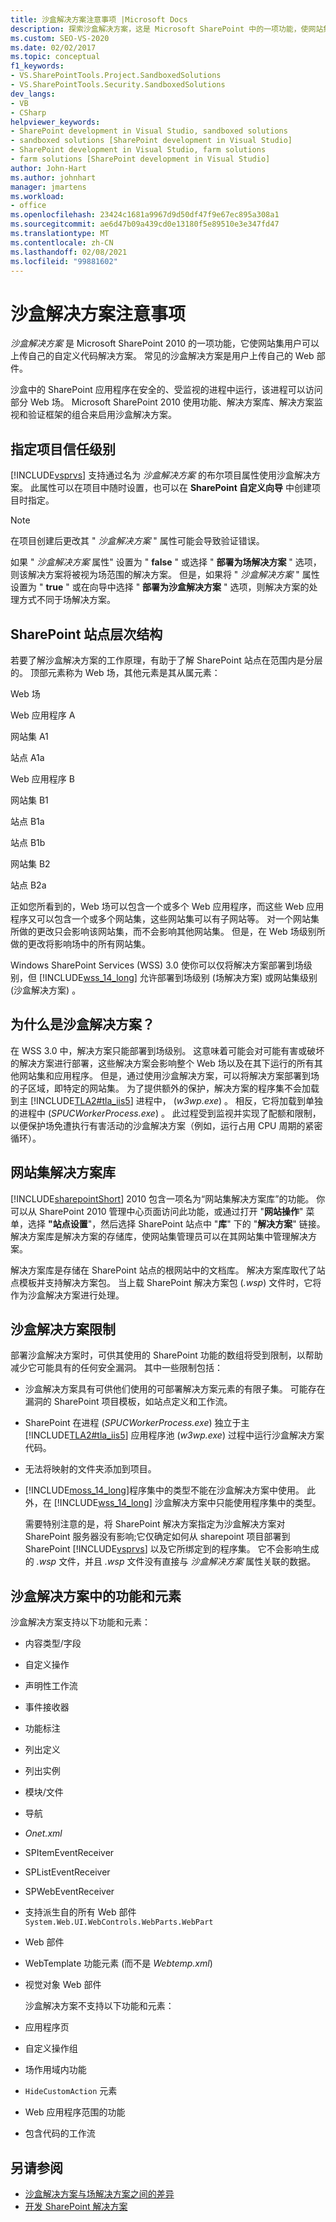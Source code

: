 ```yaml
---
title: 沙盒解决方案注意事项 |Microsoft Docs
description: 探索沙盒解决方案，这是 Microsoft SharePoint 中的一项功能，使网站集用户可以上传自己的自定义代码解决方案。
ms.custom: SEO-VS-2020
ms.date: 02/02/2017
ms.topic: conceptual
f1_keywords:
- VS.SharePointTools.Project.SandboxedSolutions
- VS.SharePointTools.Security.SandboxedSolutions
dev_langs:
- VB
- CSharp
helpviewer_keywords:
- SharePoint development in Visual Studio, sandboxed solutions
- sandboxed solutions [SharePoint development in Visual Studio]
- SharePoint development in Visual Studio, farm solutions
- farm solutions [SharePoint development in Visual Studio]
author: John-Hart
ms.author: johnhart
manager: jmartens
ms.workload:
- office
ms.openlocfilehash: 23424c1681a9967d9d50df47f9e67ec895a308a1
ms.sourcegitcommit: ae6d47b09a439cd0e13180f5e89510e3e347fd47
ms.translationtype: MT
ms.contentlocale: zh-CN
ms.lasthandoff: 02/08/2021
ms.locfileid: "99881602"
---
```

# <a name="sandboxed-solution-considerations"></a>沙盒解决方案注意事项
  *沙盒解决方案* 是 Microsoft SharePoint 2010 的一项功能，它使网站集用户可以上传自己的自定义代码解决方案。 常见的沙盒解决方案是用户上传自己的 Web 部件。

 沙盒中的 SharePoint 应用程序在安全的、受监视的进程中运行，该进程可以访问部分 Web 场。 Microsoft SharePoint 2010 使用功能、解决方案库、解决方案监视和验证框架的组合来启用沙盒解决方案。

## <a name="specify-project-trust-level"></a>指定项目信任级别
 [!INCLUDE[vsprvs](../sharepoint/includes/vsprvs-md.md)] 支持通过名为 *沙盒解决方案* 的布尔项目属性使用沙盒解决方案。 此属性可以在项目中随时设置，也可以在 **SharePoint 自定义向导** 中创建项目时指定。

> [!NOTE]
> 在项目创建后更改其 " *沙盒解决方案* " 属性可能会导致验证错误。

 如果 " *沙盒解决方案* 属性" 设置为 " **false** " 或选择 " **部署为场解决方案** " 选项，则该解决方案将被视为场范围的解决方案。 但是，如果将 " *沙盒解决方案* " 属性设置为 " **true** " 或在向导中选择 " **部署为沙盒解决方案** " 选项，则解决方案的处理方式不同于场解决方案。

## <a name="sharepoint-site-hierarchy"></a>SharePoint 站点层次结构
 若要了解沙盒解决方案的工作原理，有助于了解 SharePoint 站点在范围内是分层的。 顶部元素称为 Web 场，其他元素是其从属元素：

 Web 场

 Web 应用程序 A

 网站集 A1

 站点 A1a

 Web 应用程序 B

 网站集 B1

 站点 B1a

 站点 B1b

 网站集 B2

 站点 B2a

 正如您所看到的，Web 场可以包含一个或多个 Web 应用程序，而这些 Web 应用程序又可以包含一个或多个网站集，这些网站集可以有子网站等。 对一个网站集所做的更改只会影响该网站集，而不会影响其他网站集。 但是，在 Web 场级别所做的更改将影响场中的所有网站集。

 Windows SharePoint Services (WSS) 3.0 使你可以仅将解决方案部署到场级别，但 [!INCLUDE[wss_14_long](../sharepoint/includes/wss-14-long-md.md)] 允许部署到场级别 (场解决方案) 或网站集级别 (沙盒解决方案) 。

## <a name="why-sandboxed-solutions"></a>为什么是沙盒解决方案？
 在 WSS 3.0 中，解决方案只能部署到场级别。 这意味着可能会对可能有害或破坏的解决方案进行部署，这些解决方案会影响整个 Web 场以及在其下运行的所有其他网站集和应用程序。 但是，通过使用沙盒解决方案，可以将解决方案部署到场的子区域，即特定的网站集。 为了提供额外的保护，解决方案的程序集不会加载到主 [!INCLUDE[TLA2#tla_iis5](../sharepoint/includes/tla2sharptla-iis5-md.md)] 进程中， (*w3wp.exe*) 。 相反，它将加载到单独的进程中 (*SPUCWorkerProcess.exe*) 。 此过程受到监视并实现了配额和限制，以便保护场免遭执行有害活动的沙盒解决方案（例如，运行占用 CPU 周期的紧密循环）。

## <a name="site-collection-solution-gallery"></a>网站集解决方案库
 [!INCLUDE[sharepointShort](../sharepoint/includes/sharepointshort-md.md)] 2010 包含一项名为“网站集解决方案库”的功能。 你可以从 SharePoint 2010 管理中心页面访问此功能，或通过打开 "**网站操作**" 菜单，选择 **"站点设置**"，然后选择 SharePoint 站点中 "**库**" 下的 "**解决方案**" 链接。 解决方案库是解决方案的存储库，使网站集管理员可以在其网站集中管理解决方案。

 解决方案库是存储在 SharePoint 站点的根网站中的文档库。 解决方案库取代了站点模板并支持解决方案包。 当上载 SharePoint 解决方案包 (*.wsp*) 文件时，它将作为沙盒解决方案进行处理。

## <a name="sandboxed-solution-limitations"></a>沙盒解决方案限制
 部署沙盒解决方案时，可供其使用的 SharePoint 功能的数组将受到限制，以帮助减少它可能具有的任何安全漏洞。 其中一些限制包括：

- 沙盒解决方案具有可供他们使用的可部署解决方案元素的有限子集。 可能存在漏洞的 SharePoint 项目模板，如站点定义和工作流。

- SharePoint 在进程 (*SPUCWorkerProcess.exe*) 独立于主 [!INCLUDE[TLA2#tla_iis5](../sharepoint/includes/tla2sharptla-iis5-md.md)] 应用程序池 (*w3wp.exe*) 过程中运行沙盒解决方案代码。

- 无法将映射的文件夹添加到项目。

- [!INCLUDE[moss_14_long](../sharepoint/includes/moss-14-long-md.md)]程序集中的类型不能在沙盒解决方案中使用。 此外，在 [!INCLUDE[wss_14_long](../sharepoint/includes/wss-14-long-md.md)] 沙盒解决方案中只能使用程序集中的类型。

  需要特别注意的是，将 SharePoint 解决方案指定为沙盒解决方案对 SharePoint 服务器没有影响;它仅确定如何从 sharepoint 项目部署到 SharePoint [!INCLUDE[vsprvs](../sharepoint/includes/vsprvs-md.md)] 以及它所绑定到的程序集。 它不会影响生成的 *.wsp* 文件，并且 *.wsp* 文件没有直接与 *沙盒解决方案* 属性关联的数据。

## <a name="capabilities-and-elements-in-sandboxed-solutions"></a>沙盒解决方案中的功能和元素
 沙盒解决方案支持以下功能和元素：

- 内容类型/字段

- 自定义操作

- 声明性工作流

- 事件接收器

- 功能标注

- 列出定义

- 列出实例

- 模块/文件

- 导航

- *Onet.xml*

- SPItemEventReceiver

- SPListEventReceiver

- SPWebEventReceiver

- 支持派生自的所有 Web 部件 `System.Web.UI.WebControls.WebParts.WebPart`

- Web 部件

- WebTemplate 功能元素 (而不是 *Webtemp.xml*) 

- 视觉对象 Web 部件

  沙盒解决方案不支持以下功能和元素：

- 应用程序页

- 自定义操作组

- 场作用域内功能

- `HideCustomAction` 元素

- Web 应用程序范围的功能

- 包含代码的工作流

## <a name="see-also"></a>另请参阅
- [沙盒解决方案与场解决方案之间的差异](../sharepoint/differences-between-sandboxed-and-farm-solutions.md)
- [开发 SharePoint 解决方案](../sharepoint/developing-sharepoint-solutions.md)
